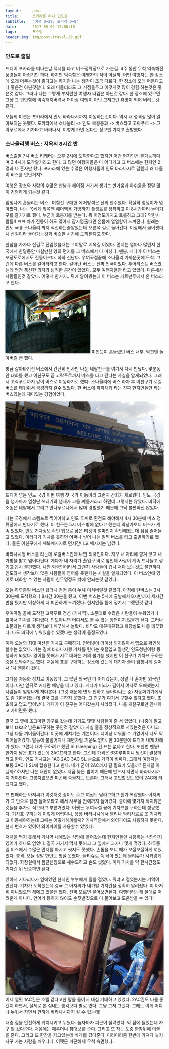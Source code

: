```yaml
---
layout:	    post
title: 	    포카라를 떠나 인도로
subtitle:   "여행 D+29, 포카라 D+8"
date:       2017-05-02 12:00:10 
tags:       포스팅
header-img: img/post-travel-29.gif
---
```


### 인도로 출발

드디어 포카라를 떠나는날 택시를 타고 버스정류장으로 가는길. 4주 동안 무척 익숙해진 풍경들이 아쉽기만 하다. 하지만 익숙함은 여행자의 적이 아닐까. 어떤 여행자는 한 장소에 오래 머무는것이 좋다고는 하지만 나는 생각이 조금 다르다. 한 장소에 오래 머문다고 다 좋은건 아닌것같다. 오래 머물더라도 그 거점을두고 이것저것 많이 경험 하는것은 좋은것 같다. 그러나 나는 그렇게 부지런한 여행자 타입은 아닌것 같다. 한 장소에 있으면 그냥 그 편안함에 익숙해져버려서 더이상 여행이 아닌 그저그런 휴양이 되어 버리는것 같다.

오늘의 미션은 포카라에서 인도 바라나시까지 이동하는것이다. 역시 내 성격상 많이 알아보지는 못했다. 포카라에서 소나울리 -> 인도 국경통과 -> 버스타고 고락푸르 -> 고락푸르에서 기차타고 바라나시. 이렇게 가면 된다는 정보만 가지고 출발했다.

### 소나울리행 버스 : 지옥의 8시간 반

버스출발 7시 버스 티케터는 오후 2시에 도착한다고 했지만 어떤 현지인은 불가능하다며 3.4시에 도착할거라고 한다. 그 많던 여행자들은 다 어디가고 그 버스에는 현지인 2명과 나 혼자만 탔다. 포카라에 있는 수많은 여행자들이 인도 바라나시로 갈텐데 왜 다들 이 버스를 안탄거지?

여행은 장소와 사람의 수많은 만남과 헤어짐 거기서 생기는 반가움과 아쉬움을 정말 많이 경험하게 되는것 같다.

엄청나게 흔들리는 버스 . 며칠전 구매한 에어방석은 신의 한수였다. 확실히 엉덩이가 덜 아팠다. 나는 목베게 앞쪽엔 에어백용 가방까지 풀셋트를 장착하고 이 8시간짜리 놀이기구를 즐기기로 했다. 누군가 토봉지를 받는다. 뭐 이정도가지고 토를하고 그래? 약한사람들!! ㅋㅋ 차가 진동이 하도 많아서 잠시멈출때면 온몸에 얼얼함이 느껴진다. 원래는 인도 국경 소나울리 까지 직진하는줄알았는데 오른쪽 길로 돌아간다. 이상해서 물어봣더니 산길이라 돌아가는것과 비슷한 시간에 도착한다고 한다.

한참을 가자다 산길로 진입했을때는 그야말로 지옥길 이었다. 먼지는 얼마나 많던지 한국에서 한달동안 마실만한 양의 먼지를 그 버스에서 다 마셨다. 멘붕. 게다가 이 버스는 포장도로에서도 진동이크다. 하하 신난다. 우여곡절끝에 소나울리 가까운곳에 도착. 그런데 다른 버스를 갈아타라고 한다. 갈아탄 버스는 진짜 천국이었다. 투어리스트 버스였는데 엄청 푹신한 의자와 넓직한 공간이 있었다. 모두 여행자들만 타고 있었다. 다른세상사람들인것 같았다. 어떻게 한거지.. 뒤에 알아봤는데 이 버스는 카트만두에서 온 버스라고 한다.

![](/img/170502-shakingbus.gif)
미친듯이 흔들렸던 버스 내부. 막판엔 돌아버릴 뻔 했다.

방금 갈아타기전 버스에서 간단히 인사만 나눈 네팔친구를 여기서 다시 만났다. 몇분동안 대화를 했고 이친구도 곧 고락푸르까지 버스를 타고 간다는 사실을 알게되었다. 그래서 고락푸르까지 같이 버스로 이동하기로 했다. 소나울리에 버스 하차 후 이친구가 로컬버스를 태워줘서 국경까지 갈수 있었다. 한 버스에 꽉꽉채워 타는 진짜 현지인들만 타는 버스였는데 재미있는 경험이었다.

![](/img/170502-enterindia.jpg)
드디어 넘는 인도 국경 이번 여행 첫 국가 이동이라 그런지 감회가 새로웠다. 인도 국경을 넘자마자 엄청난 쓰레기와 냄새가 코를 찌를거라고 하던데 그렇지는 않았다. 바닥에 소똥은 네팔에서 그리고 안나푸르나에서 많이 경험했기 때문에 그닥 불편하진 않았다.

나는 국경에서 스탬프로 찍어야하고 인도 루피로 환전도 해야해서 4시 30분에 버스 정류장에서 만나기로 했다. 이 친구는 5시 버스밖에 없다고 했는데 막상가보니 버스가 계속 있었다. 인도 기차정보 확인 앱으로 남은 티켓이 얼마인지 확인해봤는데 점점 줄어들고 있었다. 이러다가 기차를 못하면 어쩌나 싶어 나는 일찍 버스를 타고 출발하기로 했다. 물론 이친구에게 페북메시지로 먼저간다고 메시지는 남겼다.

바라나시행 버스를 타는데 로컬버스인데 나만 외국인이다. 자꾸 내 자리에 낑겨 앉고 내가방을 밟고 넘어다닌다. 게다가 내 자리가 출입구 바로 앞인데 사람이 계속 드나들고 낑기고 몹시 불편했다. 나만 외국인이라서 그런지 사람들이 겁나 쳐다 보는것도 불편하다. 인도와서 생각보다 많은 사람들이 영어를 못한다는 사실을 알게되었다. 이 버스안에 영어로 대화할 수 있는 사람이 한두명정도 밖에 안되는것 같았다.

오늘 하루종일 버스만 탔더니 점점 좀이 쑤셔 미쳐버릴것 같았다. 아침에 탄버스는 3시30분에 도착했으니 8시간 30분을 탔고, 이번 버스는 5시에 출발해서 8시반까지 세시간반을 탔지만 이상하게 더 피곤하게 느껴졌다. 현지인들 틈에 낑겨서 그랬던것 같다.

우여곡절 끝에 도착한 고락푸르 정션 (기차역). 소문대로 수많은 사람들이 누워있거나 앉아서 기차를 기다렸다. 인도아니면 어디서도 볼 수 없는 장면이지 않을까 싶다. 그러나 소문과는 다르게 생각보다 깨끗해서 놀랐다. 바닥도 매끈매끈했고 화장실도 나름 깨끗했다. 나도 바닥에 누워있을수 있겠다는 생각이 들정도였다.

이제 오늘의 최대 미션은 기차표 구매하기. 인터넷이 더이상 되지않아서 앱으로 확인해볼수는 없었다. 가는 길에 바라나시행 기차를 탄다는 옷잘입고 잘생긴 인도청년이랑 동행하게 되었다. 영어를 못해서 서로 대화는 거의 불가능 했지만 이 친구가 기차표 구하는것을 도와주기로 했다. 처음에 표를 구매하는 장소에 갔는데  대기자 줄이 엄청나게 길어서 1차 멘붕이 왔다.

그다음 자동화 장치로 이동했다. 그 많던 외국인 다 어디갔는지, 정말 나 혼자만 외국인이다. 나만 앞뒤로 커다란 베낭을 메고 있다. 게다가 머리가 길어서 여자로 오해했는지 사람들이 엄청나게 처다본다. (그것 때문에 면도 안하고 돌아다니는 중) 자동화기기에서도 좀 기다려봤는데 결국 표를 구하지 못했다. 그 친구가 여기서 구할수 없다고 했다. 초초하고 덥고 땀이났다. 게다가 이 친구는 어디갔는지 사라졌다. 나를 개찰구로만 안내하고 가버린듯 했다.

결국 그 옆에 조그마한 창구로 갔는데 거기도 몇몇 사람들이 줄 서 있었다. (나중에 알고보니 takal? 남은표?구하는 곳인것 같았다.) 사실 줄을 정상적으로 서있는것은 아니고 그냥 다들 끼어들어간다. 이곳에 새치기는 기본이다. 더이상 끼워줄 수 가없어서 나도 막 끼어들어갔다. 발등에 불떨어지니 체면차릴 기운도 없다. 한 30분만에 드디어 내게 차례가 왔다. 그런데 내가 구하려고 했던 SL(sleeping) 칸 표는 없다고 한다. 또한번 멘붕! 한가지 남은 표가 있는데 2AC표라고 한다. 그런데 가격은 630루피이니 당신이 결정하라고 한다. 인도 기차표는 1AC 2AC 3AC SL 순으로 가격이 비싸다. 그래서 여행자는 보통 3AC나 SL에 탑승한다고 한다. 내가 굳이 2AC까지 탈 필요가 있을까? 돈지랄 아닐까? 하지만 나는 대안이 없었다. 지금 늦은 밤이기 때문에 반드시 자면서 바라나시까지 가야한다. 그렇지않으면 피곤해 죽을지도 모른다. 그래서 고민할것도 없이 2AC에 타겠다고 했다.

표 판매하는 아저씨가 이것저것 종이도 주고 여권도 달라고하고 뭔가 복잡했다. 아저씨가 그 안으로 잠깐 들어오라고 해서 사무실 안에까지 들어갔다. 종이에 몇가지 적지않은 것들을 추가로 적으라고 부른거였다. 어쨋든 우여곡절 끝에 기차표를 구하는데 성공했다.  기차표 구하는게 이렇게 어렵다니, 당장 바라나시에서 델리나 암리차르로 또 기차타고 이동해야하는데 그때는 어떻게해야할까? 기차역안에서 와이파이도 사용하지 못한다. 현지 번호가 있어야 와이파이를 사용할수 있었다.

저녁을 먹지 못해서 기차역 내에있는 식당에 들어갔는데 현지인들만 사용하는 식당인지 영어가 하나도 없었다. 결국 거기서 먹지 못하고 그 옆에서 과자나 몇개 먹었다. 하루종일 버스에서 수많은 먼지를 마시고 씻지도 못했다. 손톱을 보니 때가 꼬질꼬질하게 껴있었다. 충격. 오늘 정말 한번도 씻질 못했다. 물티슈로 쓱 닦아 봤는데 물티슈가 시커멓게 되었다. 화장실에서 폼클렌징으로 세수도하고 손도 씻었다. 이제 기차를 약 한시간정도 기다린 뒤 탑승하면 된다.

앉아서 기다리다가 옆에있던 현지인 부부에게 말을 걸었다. 뭐라고 걸었는지는 기억이 안난다. 기차가 도착했는데 결국 그 아저씨가 내가탈 기차칸을 정확히 알려줬다. 이 아저씨 아니었으면 헤메고 있을뻔 했다. 진짜 모르면 물어보면된다. 여행이라는게 절대로 어려운게 아니다. 언어가 통하지 않아도 손짓발짓으로 다 물어보고 도움받을 수 있다!

![](/img/170502-indiatrain.jpg)
어제 얼핏 1AC칸은 호텔 같다고한 말을 들어서 내심 기대하고 있었다. 2AC칸도 나름 좋겠지 하면서, 실제로 본 실내는 생각보다 별로 였다. 그냥 그저 그랬다. 그래도 이게 어디냐 누워서 자면서 편하게 바라나시까지 갈 수 있는데!

대충 짐을 안전하게 위치시키고 누웠다. 눕자마자 피곤이 몰려왔다. 막 잠에 들었는데 자꾸 뭘 갔다준다. 처음에는 깨우더니 침대보를 준다. 그리고 또 자는 도중 한참뒤에 이불을 준다. 그리고 또 한참을 자고있는데 베게를 갔다준다. 미리미리좀 한번에 가져다 놓지 자꾸 자는 사람을 깨우다니. 어쨋든 피곤해서 무척 숙면했다. 

